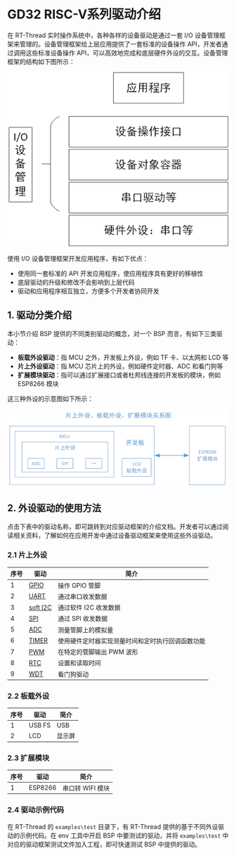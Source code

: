#  GD32 RISC-V系列驱动介绍

在 RT-Thread 实时操作系统中，各种各样的设备驱动是通过一套  I/O 设备管理框架来管理的。设备管理框架给上层应用提供了一套标准的设备操作 API，开发者通过调用这些标准设备操作 API，可以高效地完成和底层硬件外设的交互。设备管理框架的结构如下图所示：

![rt_device](figures/rt_device.png)

使用 I/O 设备管理框架开发应用程序，有如下优点：

- 使用同一套标准的 API 开发应用程序，使应用程序具有更好的移植性
- 底层驱动的升级和修改不会影响到上层代码
- 驱动和应用程序相互独立，方便多个开发者协同开发

## 1. 驱动分类介绍

本小节介绍 BSP 提供的不同类别驱动的概念，对一个 BSP 而言，有如下三类驱动：

- **板载外设驱动**：指 MCU 之外，开发板上外设，例如 TF 卡、以太网和 LCD 等
- **片上外设驱动**：指 MCU 芯片上的外设，例如硬件定时器、ADC 和看门狗等
- **扩展模块驱动**：指可以通过扩展接口或者杜邦线连接的开发板的模块，例如 ESP8266 模块

这三种外设的示意图如下所示：

![Peripheral](figures/Peripheral.png)

## 2. 外设驱动的使用方法

点击下表中的驱动名称，即可跳转到对应驱动框架的介绍文档。开发者可以通过阅读相关资料，了解如何在应用开发中通过设备驱动框架来使用这些外设驱动。

### 2.1 片上外设

| 序号 | 驱动                                                         | 简介                                             |
| ---- | ------------------------------------------------------------ | ------------------------------------------------ |
| 1    | [GPIO](https://www.rt-thread.org/document/site/#/rt-thread-version/rt-thread-standard/programming-manual/device/pin/pin.md) | 操作 GPIO 管脚                                   |
| 2    | [UART](https://www.rt-thread.org/document/site/#/rt-thread-version/rt-thread-standard/programming-manual/device/uart/uart_v1/uart) | 通过串口收发数据                                 |
| 3    | [soft I2C](https://www.rt-thread.org/document/site/#/rt-thread-version/rt-thread-standard/programming-manual/device/i2c/i2c.md) | 通过软件 I2C 收发数据                            |
| 4    | [SPI](https://www.rt-thread.org/document/site/#/rt-thread-version/rt-thread-standard/programming-manual/device/spi/spi) | 通过 SPI 收发数据                                |
| 5    | [ADC](https://www.rt-thread.org/document/site/#/rt-thread-version/rt-thread-standard/programming-manual/device/adc/adc.md) | 测量管脚上的模拟量                               |
| 6    | [TIMER](https://www.rt-thread.org/document/site/#/rt-thread-version/rt-thread-standard/programming-manual/device/hwtimer/hwtimer.md) | 使用硬件定时器实现测量时间和定时执行回调函数功能 |
| 7    | [PWM](https://www.rt-thread.org/document/site/#/rt-thread-version/rt-thread-standard/programming-manual/device/pwm/pwm.md) | 在特定的管脚输出 PWM 波形                        |
| 8    | [RTC](https://www.rt-thread.org/document/site/#/rt-thread-version/rt-thread-standard/programming-manual/device/rtc/rtc.md) | 设置和读取时间                                   |
| 9   | [WDT](https://www.rt-thread.org/document/site/#/rt-thread-version/rt-thread-standard/programming-manual/device/watchdog/watchdog.md) | 看门狗驱动                                       |


### 2.2 板载外设

| 序号 | 驱动    | 简介                                    |
| ---- | ------- | --------------------------------------- |
| 1    | USB FS | USB                                     |
| 2    | LCD     | 显示屏                                  |

### 2.3 扩展模块

| 序号 | 驱动     | 简介                   |
| ---- | -------- | ---------------------- |
| 1    | ESP8266  | 串口转 WIFI 模块       |

### 2.4 驱动示例代码

在 RT-Thread 的 `examples\test` 目录下，有 RT-Thread 提供的基于不同外设驱动的示例代码。在 env 工具中开启 BSP 中要测试的驱动，并将 `examples\test` 中对应的驱动框架测试文件加入工程，即可快速测试 BSP 中提供的驱动。